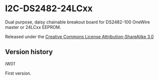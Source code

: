 I2C-DS2482-24LCxx
=================

Dual purpose, daisy chainable breakout board for DS2482-100 OneWire master or 24LCxx EEPROM.

Released under the [Creative Commons License Attribution-ShareAlike 3.0](http://creativecommons.org/licenses/by-sa/3.0/)


Version history
---------------

_IW01_

First version.
